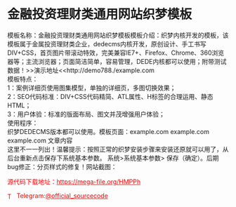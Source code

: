 # 金融投资理财类通用网站织梦模板

模板名称：金融投资理财类通用网站织梦模板模板介绍：织梦内核开发的模板，该模板属于金属投资理财类企业，dedecms内核开发，原创设计、手工书写DIV+CSS，首页图片带滚动特效，完美兼容IE7+、Firefox、Chrome、360浏览器等；主流浏览器；页面简洁简单，容易管理，DEDE内核都可以使用；附带测试数据！&gt;&gt;演示地址&lt;&lt;http://demo788./example.com<br>模板特点：<br>1：案例详细页使用图集模型，单独的详细页，多图切换效果；<br>2：SEO代码标准：DIV+CSS代码精简、ATL属性、H标签的合理运用、静态HTML；<br>3：用户体验：标准的版面布局、图文并茂增强用户体验；<br>使用程序：<br>织梦DEDECMS版本都可以使用。模板页面：example.com example.com<br>example.com 文章内容<br>这里不一一列出！温馨提示：按照正常的织梦安装步骤来安装还原就可以用了，从后台重新点击保存下系统基本参数。 系统&gt;系统基本参数&gt; 保存（确定）。后期bug修正：分页样式的修复！网站截图：<br>


<p style="color: red;">源代码下载地址：<a href="https://mega-file.org/HMPPh" style="color: red;">https://mega-file.org/HMPPh</a></p><p style="color: red;"><img src="https://cdn-icons-png.flaticon.com/512/2111/2111646.png" alt="Telegram Icon" style="width: 16px; vertical-align: middle; margin-right: 5px;">Telegram:<a href="https://t.me/official_sourcecode" style="color: red;">@official_sourcecode</a></p>